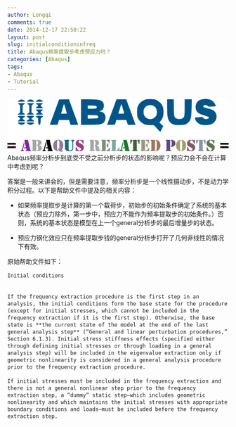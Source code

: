 ```yaml
---
author: Longqi
comments: true
date: 2014-12-17 22:50:22
layout: post
slug: initialconditioninfreq
title: Abaqus频率提取步考虑预应力吗？
categories: [Abaqus]
tags:
- Abaqus
- Tutorial
---
```

![Abaqus Related Post](/public/images/abaqus.png)
Abaqus频率分析步到底受不受之前分析步的状态的影响呢？预应力会不会在计算中考虑到呢？

答案是一般来讲会的，但是需要注意，频率分析步是一个线性摄动步，不是动力学积分过程。以下是帮助文件中提及的相关内容：

- 如果频率提取步是计算的第一个载荷步，初始步的初始条件确定了系统的基本状态（预应力除外，第一步中，预应力不能作为频率提取步的初始条件。）否则，系统的基本状态是模型在上一个general分析步的最后增量步的状态。

- 预应力钢化效应只在频率提取步钱的general分析步打开了几何非线性的情况下有效。

原始帮助文件如下：

	Initial conditions


	If the frequency extraction procedure is the first step in an analysis, the initial conditions form the base state for the procedure (except for initial stresses, which cannot be included in the frequency extraction if it is the first step). Otherwise, the base state is **the current state of the model at the end of the last general analysis step** (“General and linear perturbation procedures,”  Section 6.1.3). Initial stress stiffness effects (specified either through defining initial stresses or through loading in a general analysis step) will be included in the eigenvalue extraction only if geometric nonlinearity is considered in a general analysis procedure prior to the frequency extraction procedure.

	If initial stresses must be included in the frequency extraction and there is not a general nonlinear step prior to the frequency extraction step, a “dummy” static step—which includes geometric nonlinearity and which maintains the initial stresses with appropriate boundary conditions and loads—must be included before the frequency extraction step.


